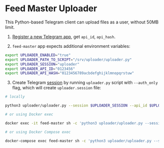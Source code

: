 # Feed Master Uploader

This Python-based Telegram client can upload files as a user, without 50MB limit.

1. [Register a new Telegram app](https://my.telegram.org/apps), get `api_id`, `api_hash`.

2. `feed-master` app expects additional environment variables:

```bash
export UPLOADER_ENABLED="true"
export UPLOADER_PATH_TO_SCRIPT="/srv/uploader/uploader.py"
export UPLOADER_SESSION="uploader"
export UPLOADER_API_ID="0123456"
export UPLOADER_API_HASH="0123456789acbdefghijklmnopqrstuw"
```

3. Create Telegram [session](https://telethon.readthedocs.io/en/latest/concepts/sessions.html) 
by running `uploader.py` script with `--auth_only` flag, which will create `uploader.session` file:

```bash
# locally

python3 uploader/uploader.py --session $UPLOADER_SESSION --api_id $UPLOADER_API_ID --api_hash $UPLOADER_API_HASH --auth_only

# or using Docker exec

docker exec -it feed-master sh -c 'python3 uploader/uploader.py --session $UPLOADER_SESSION --api_id $UPLOADER_API_ID --api_hash $UPLOADER_API_HASH --auth_only'

# or using Docker Compose exec

docker-compose exec feed-master sh -c 'python3 uploader/uploader.py --session $UPLOADER_SESSION --api_id $UPLOADER_API_ID --api_hash $UPLOADER_API_HASH --auth_only'
```
